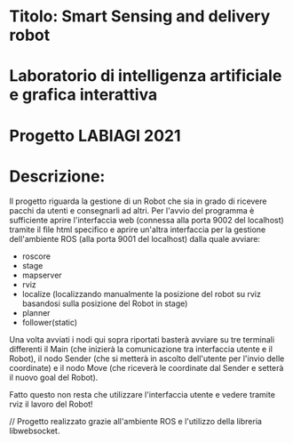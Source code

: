 # Titolo: Smart Sensing and delivery robot
# Laboratorio di intelligenza artificiale e grafica interattiva
# Progetto LABIAGI 2021
# Descrizione:
Il progetto riguarda la gestione di un Robot che sia in grado di ricevere pacchi da utenti e consegnarli ad altri.
Per l'avvio del programma è sufficiente aprire l'interfaccia web (connessa alla porta 9002 del localhost) tramite il file html specifico e aprire un'altra interfaccia per la gestione dell'ambiente ROS (alla porta 9001 del localhost) dalla quale avviare:
  - roscore
  - stage
  - mapserver
  - rviz
  - localize (localizzando manualmente la posizione del robot su rviz basandosi sulla posizione del Robot in stage)
  - planner
  - follower(static)

Una volta avviati i nodi qui sopra riportati basterà avviare su tre terminali differenti il Main (che inizierà la comunicazione tra interfaccia utente e il Robot), il nodo Sender (che si metterà in ascolto dell'utente per l'invio delle coordinate) e il nodo Move (che riceverà le coordinate dal Sender e setterà il nuovo goal del Robot).

Fatto questo non resta che utilizzare l'interfaccia utente e vedere tramite rviz il lavoro del Robot!
  
// Progetto realizzato grazie all'ambiente ROS e l'utilizzo della libreria libwebsocket.
